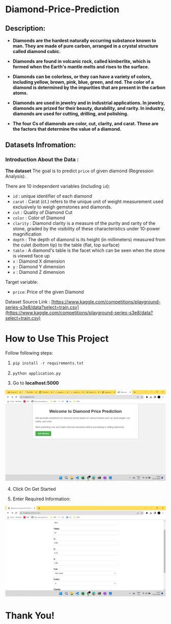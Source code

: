 # Diamond-Price-Prediction

## **Description:**

* **Diamonds are the hardest naturally occurring substance known to man. They are made of pure carbon, arranged in a crystal structure called diamond cubic.**

* **Diamonds are found in volcanic rock, called kimberlite, which is formed when the Earth's mantle melts and rises to the surface.**

* **Diamonds can be colorless, or they can have a variety of colors, including yellow, brown, pink, blue, green, and red. The color of a diamond is determined by the impurities that are present in the carbon atoms.**

* **Diamonds are used in jewelry and in industrial applications. In jewelry, diamonds are prized for their beauty, durability, and rarity. In industry, diamonds are used for cutting, drilling, and polishing.**

* **The four Cs of diamonds are color, cut, clarity, and carat. These are the factors that determine the value of a diamond.**


## Datasets Infromation:

### Introduction About the Data :

**The dataset** The goal is to predict `price` of given diamond (Regression Analysis).

There are 10 independent variables (including `id`):

* `id` : unique identifier of each diamond
* `carat` : Carat (ct.) refers to the unique unit of weight measurement used exclusively to weigh gemstones and diamonds.
* `cut` : Quality of Diamond Cut
* `color` : Color of Diamond
* `clarity` : Diamond clarity is a measure of the purity and rarity of the stone, graded by the visibility of these characteristics under 10-power magnification
* `depth` : The depth of diamond is its height (in millimeters) measured from the culet (bottom tip) to the table (flat, top surface)
* `table` : A diamond's table is the facet which can be seen when the stone is viewed face up
* `x` : Diamond X dimension
* `y` : Diamond Y dimension
* `x` : Diamond Z dimension

Target variable:
* `price`: Price of the given Diamond

Dataset Source Link :
[https://www.kaggle.com/competitions/playground-series-s3e8/data?select=train.csv](https://www.kaggle.com/competitions/playground-series-s3e8/data?select=train.csv)


# How to Use This Project

Follow following steps:
1. ```python
   pip install -r requirements.txt
2. ```python
   python application.py
   
3. Go to  **localhost:5000**

![Home Page](https://github.com/manojpraba/Diamond_price_prediction/blob/main/templates/Images/Home.png)

4. Click On Get Started
  
6. Enter Required Information:

![Prediction Page](https://github.com/manojpraba/Diamond_price_prediction/blob/main/templates/Images/predict.png)


# Thank You!

